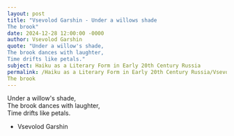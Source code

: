 ```yaml
---
layout: post
title: "Vsevolod Garshin - Under a willows shade  
The brook"
date: 2024-12-28 12:00:00 -0000
author: Vsevolod Garshin
quote: "Under a willow's shade,  
The brook dances with laughter,  
Time drifts like petals."
subject: Haiku as a Literary Form in Early 20th Century Russia
permalink: /Haiku as a Literary Form in Early 20th Century Russia/Vsevolod Garshin/Vsevolod Garshin - Under a willows shade  
The brook
---
```


Under a willow's shade,  
The brook dances with laughter,  
Time drifts like petals.

- Vsevolod Garshin
